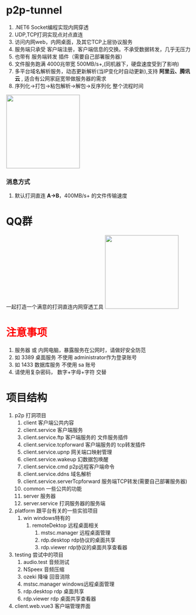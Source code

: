 <!--
 * @Author: snltty
 * @Date: 2021-09-07 00:37:53
 * @LastEditors: xr
 * @LastEditTime: 2022-01-24 23:34:53
 * @version: v1.0.0
 * @Descripttion: 功能说明
 * @FilePath: \client.web.vue3\src\views\about\home.md
-->

# p2p-tunnel
1. .NET6 Socket编程实现内网穿透
2. UDP,TCP打洞实现点对点直连
3. 访问内网web，内网桌面，及其它TCP上层协议服务
4. 服务端只承受 客户端注册，客户端信息的交换。不承受数据转发，几乎无压力
5. 也带有 服务端转发 插件（需要自己部署服务器）
6. 文件服务跑满 4000兆带宽 500MB/s+,(同机器下，硬盘速度受到了影响)
7. 多平台域名解析服务，动态更新解析(当IP变化时自动更新),支持 **阿里云、腾讯云** , 适合有公网家庭宽带做服务器的需求
8. 序列化->打包->粘包解析->解包->反序列化 整个流程时间

<img src="./imgs/speed.png" width="200" style="border:1px solid #ddd;">

### 消息方式
1. 默认打洞直连  **A->B**，400MB/s+ 的文件传输速度

# QQ群 
一起打造一个满意的打洞直连内网穿透工具
<img src="./imgs/qrcode.png" width="200" style="border:1px solid #ddd;">


# <font color="red">注意事项</font>
1. 服务器 或 内网电脑，暴露服务在公网时，请做好安全防范
2. 如 3389 桌面服务 不使用 administrator作为登录账号
3. 如 1433 数据库服务 不使用 sa 账号
4. 请使用复杂密码， 数字+字母+字符 交替

# 项目结构
1. p2p  打洞项目
    1. client 客户端公共内容
    2. client.service 客户端服务
    4. client.service.ftp 客户端服务的  文件服务插件
    5. client.service.tcpforward 客户端服务的 tcp转发插件
    6. client.service.upnp 网关端口映射管理
    7. client.service.wakeup 幻数据包唤醒
    8. client.service.cmd p2p远程客户端命令
    9. client.service.ddns 域名解析
    10. client.service.serverTcpforward 服务端TCP转发(需要自己部署服务器)
    11. common 一些公共的功能
    12. server 服务器
    13. server.service 打洞服务器的服务端
2. platform 跟平台有关的一些实验项目
    1. win  windows特有的
        1. remoteDektop 远程桌面相关
            1. mstsc.manager 远程桌面管理
            2. rdp.desktop rdp协议的桌面共享
            3. rdp.viewer rdp协议的桌面共享查看器
3. testing  尝试中的项目
    1. audio.test 音频测试
    2. NSpeex 音频压缩
    3. ozeki 降噪 回音消除
    4. mstsc.manager windows远程桌面管理
    5. rdp.desktop rdp 桌面共享 
    6. rdp.viewer  rdp 桌面共享查看器
4. client.web.vue3 客户端管理界面
